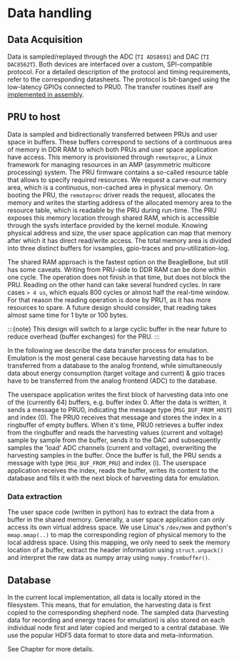 # Data handling

## Data Acquisition

Data is sampled/replayed through the ADC (`TI ADS8691`) and DAC (`TI DAC8562T`). Both devices are interfaced over a custom, SPI-compatible protocol. For a detailed description of the protocol and timing requirements, refer to the corresponding datasheets. The protocol is bit-banged using the low-latency GPIOs connected to PRU0. The transfer routines itself are [implemented in assembly](https://github.com/orgua/shepherd/blob/main/software/firmware/lib/src/spi_transfer_pru.asm).

## PRU to host

Data is sampled and bidirectionally transferred between PRUs and user space in buffers. These buffers correspond to sections of a continuous area of memory in DDR RAM to which both PRUs and user space application have access. This memory is provisioned through `remoteproc`, a Linux framework for managing resources in an AMP (asymmetric multicore processing) system. The PRU firmware contains a so-called resource table that allows to specify required resources. We request a carve-out memory area, which is a continuous, non-cached area in physical memory. On booting the PRU, the `remoteproc` driver reads the request, allocates the memory and writes the starting address of the allocated memory area to the resource table, which is readable by the PRU during run-time. The PRU exposes this memory location through shared RAM, which is accessible through the sysfs interface provided by the kernel module. Knowing physical address and size, the user space application can map that memory after which it has direct read/write access. The total memory area is divided into three distinct buffers for ivsamples, gpio-traces and pru-utilization-log.

The shared RAM approach is the fastest option on the BeagleBone, but still has some caveats. Writing from PRU-side to DDR RAM can be done within one cycle. The operation does not finish in that time, but does not block the PRU. Reading on the other hand can take several hundred cycles. In rare cases `> 4 us`, which equals 800 cycles or almost half the real-time window. For that reason the reading operation is done by PRU1, as it has more resources to spare. A future design should consider, that reading takes almost same time for 1 byte or 100 bytes.

:::{note}
This design will switch to a large cyclic buffer in the near future to reduce overhead (buffer exchanges) for the PRU.
:::

In the following we describe the data transfer process for emulation. Emulation is the most general case because harvesting data has to be transferred from a database to the analog frontend, while simultaneously data about energy consumption (target voltage and current) & gpio traces have to be transferred from the analog frontend (ADC) to the database.

The userspace application writes the first block of harvesting data into one of the (currently 64) buffers, e.g. buffer index 0. After the data is written, it sends a message to PRU0, indicating the message type (`MSG_BUF_FROM_HOST`) and index (0). The PRU0 receives that message and stores the index in a ringbuffer of empty buffers. When it's time, PRU0 retrieves a buffer index from the ringbuffer and reads the harvesting values (current and voltage) sample by sample from the buffer, sends it to the DAC and subsequently samples the 'load' ADC channels (current and voltage), overwriting the harvesting samples in the buffer. Once the buffer is full, the PRU sends a message with type (`MSG_BUF_FROM_PRU`) and index (i). The userspace application receives the index, reads the buffer, writes its content to the database and fills it with the next block of harvesting data for emulation.

### Data extraction

The user space code (written in python) has to extract the data from a buffer in the shared memory. Generally, a user space application can only access its own virtual address space. We use Linux's `/dev/mem` and python's `mmap.mmap(..)` to map the corresponding region of physical memory to the local address space. Using this mapping, we only need to seek the memory location of a buffer, extract the header information using `struct.unpack()` and interpret the raw data as numpy array using `numpy.frombuffer()`.


## Database

In the current local implementation, all data is locally stored in the filesystem. This means, that for emulation, the harvesting data is first copied to the corresponding shepherd node. The sampled data (harvesting data for recording and energy traces for emulation) is also stored on each individual node first and later copied and merged to a central database. We use the popular HDF5 data format to store data and meta-information.

See Chapter [](../user/data_format) for more details.
